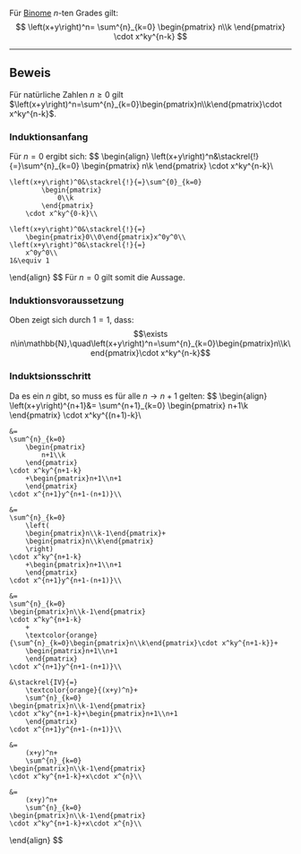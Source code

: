 Für [Binome](Binom) $n$-ten Grades gilt:
$$
\left(x+y\right)^n=
	\sum^{n}_{k=0}
		\begin{pmatrix}
			n\\k
		\end{pmatrix}
	\cdot x^ky^{n-k}
$$

---
## Beweis
Für natürliche Zahlen $n\ge0$ gilt $\left(x+y\right)^n=\sum^{n}_{k=0}\begin{pmatrix}n\\k\end{pmatrix}\cdot x^ky^{n-k}$.

### Induktionsanfang
Für $n=0$ ergibt sich:
$$
\begin{align}
	\left(x+y\right)^n&\stackrel{!}{=}\sum^{n}_{k=0}
			\begin{pmatrix}
				n\\k
			\end{pmatrix}
		\cdot x^ky^{n-k}\\
		
	\left(x+y\right)^0&\stackrel{!}{=}\sum^{0}_{k=0}
			\begin{pmatrix}
				0\\k
			\end{pmatrix}
		\cdot x^ky^{0-k}\\
		
	\left(x+y\right)^0&\stackrel{!}{=}
		\begin{pmatrix}0\\0\end{pmatrix}x^0y^0\\
	\left(x+y\right)^0&\stackrel{!}{=}
		x^0y^0\\
	1&\equiv 1
\end{align}
$$
Für $n=0$ gilt somit die Aussage.

### Induktionsvoraussetzung
Oben zeigt sich durch $1=1$, dass:
$$\exists n\in\mathbb{N},\quad\left(x+y\right)^n=\sum^{n}_{k=0}\begin{pmatrix}n\\k\end{pmatrix}\cdot x^ky^{n-k}$$

### Induktsionsschritt
Da es ein $n$ gibt, so muss es für alle $n\to n+1$ gelten:
$$
\begin{align}
	\left(x+y\right)^{n+1}&=
	\sum^{n+1}_{k=0}
		\begin{pmatrix}
			n+1\\k
		\end{pmatrix}
	\cdot x^ky^{(n+1)-k}\\
	
	&=
	\sum^{n}_{k=0}
		\begin{pmatrix}
			n+1\\k
		\end{pmatrix}
	\cdot x^ky^{n+1-k}
		+\begin{pmatrix}n+1\\n+1
		\end{pmatrix}
	\cdot x^{n+1}y^{n+1-(n+1)}\\
	
	&=
	\sum^{n}_{k=0}
		\left(
		\begin{pmatrix}n\\k-1\end{pmatrix}+
		\begin{pmatrix}n\\k\end{pmatrix}
		\right)
	\cdot x^ky^{n+1-k}
		+\begin{pmatrix}n+1\\n+1
		\end{pmatrix}
	\cdot x^{n+1}y^{n+1-(n+1)}\\
	
	&=
	\sum^{n}_{k=0}
	\begin{pmatrix}n\\k-1\end{pmatrix}
	\cdot x^ky^{n+1-k}
		+
		\textcolor{orange}{\sum^{n}_{k=0}\begin{pmatrix}n\\k\end{pmatrix}\cdot x^ky^{n+1-k}}+
		\begin{pmatrix}n+1\\n+1
		\end{pmatrix}
	\cdot x^{n+1}y^{n+1-(n+1)}\\
	
	&\stackrel{IV}{=}
		\textcolor{orange}{(x+y)^n}+
		\sum^{n}_{k=0}
	\begin{pmatrix}n\\k-1\end{pmatrix}
	\cdot x^ky^{n+1-k}+\begin{pmatrix}n+1\\n+1
		\end{pmatrix}
	\cdot x^{n+1}y^{n+1-(n+1)}\\
	
	&=
		(x+y)^n+
		\sum^{n}_{k=0}
	\begin{pmatrix}n\\k-1\end{pmatrix}
	\cdot x^ky^{n+1-k}+x\cdot x^{n}\\
	
	&=
		(x+y)^n+
		\sum^{n}_{k=0}
	\begin{pmatrix}n\\k-1\end{pmatrix}
	\cdot x^ky^{n+1-k}+x\cdot x^{n}\\
\end{align}
$$
